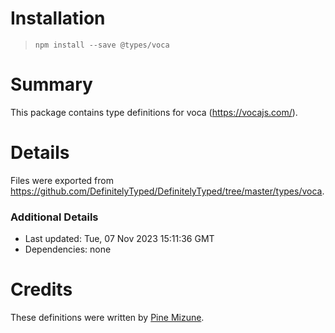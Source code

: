 # Installation
> `npm install --save @types/voca`

# Summary
This package contains type definitions for voca (https://vocajs.com/).

# Details
Files were exported from https://github.com/DefinitelyTyped/DefinitelyTyped/tree/master/types/voca.

### Additional Details
 * Last updated: Tue, 07 Nov 2023 15:11:36 GMT
 * Dependencies: none

# Credits
These definitions were written by [Pine Mizune](https://github.com/pine).
